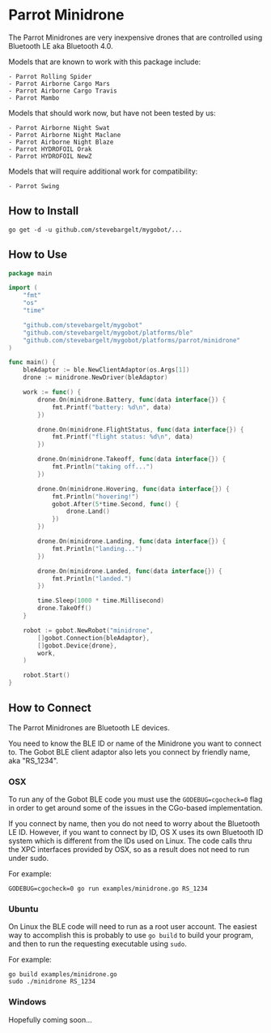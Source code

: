 # Parrot Minidrone

The Parrot Minidrones are very inexpensive drones that are controlled using Bluetooth LE aka Bluetooth 4.0.

Models that are known to work with this package include:

    - Parrot Rolling Spider
    - Parrot Airborne Cargo Mars
    - Parrot Airborne Cargo Travis
    - Parrot Mambo

Models that should work now, but have not been tested by us:

    - Parrot Airborne Night Swat
    - Parrot Airborne Night Maclane
    - Parrot Airborne Night Blaze
    - Parrot HYDROFOIL Orak
    - Parrot HYDROFOIL NewZ

Models that will require additional work for compatibility:

    - Parrot Swing

## How to Install

```
go get -d -u github.com/stevebargelt/mygobot/...
```

## How to Use

```go
package main

import (
	"fmt"
	"os"
	"time"

	"github.com/stevebargelt/mygobot"
	"github.com/stevebargelt/mygobot/platforms/ble"
	"github.com/stevebargelt/mygobot/platforms/parrot/minidrone"
)

func main() {
	bleAdaptor := ble.NewClientAdaptor(os.Args[1])
	drone := minidrone.NewDriver(bleAdaptor)

	work := func() {
		drone.On(minidrone.Battery, func(data interface{}) {
			fmt.Printf("battery: %d\n", data)
		})

		drone.On(minidrone.FlightStatus, func(data interface{}) {
			fmt.Printf("flight status: %d\n", data)
		})

		drone.On(minidrone.Takeoff, func(data interface{}) {
			fmt.Println("taking off...")
		})

		drone.On(minidrone.Hovering, func(data interface{}) {
			fmt.Println("hovering!")
			gobot.After(5*time.Second, func() {
				drone.Land()
			})
		})

		drone.On(minidrone.Landing, func(data interface{}) {
			fmt.Println("landing...")
		})

		drone.On(minidrone.Landed, func(data interface{}) {
			fmt.Println("landed.")
		})

		time.Sleep(1000 * time.Millisecond)
		drone.TakeOff()
	}

	robot := gobot.NewRobot("minidrone",
		[]gobot.Connection{bleAdaptor},
		[]gobot.Device{drone},
		work,
	)

	robot.Start()
}
```

## How to Connect

The Parrot Minidrones are Bluetooth LE devices.

You need to know the BLE ID or name of the Minidrone you want to connect to. The Gobot BLE client adaptor also lets you connect by friendly name, aka "RS_1234".

### OSX

To run any of the Gobot BLE code you must use the `GODEBUG=cgocheck=0` flag in order to get around some of the issues in the CGo-based implementation.

If you connect by name, then you do not need to worry about the Bluetooth LE ID. However, if you want to connect by ID, OS X uses its own Bluetooth ID system which is different from the IDs used on Linux. The code calls thru the XPC interfaces provided by OSX, so as a result does not need to run under sudo.

For example:

    GODEBUG=cgocheck=0 go run examples/minidrone.go RS_1234

### Ubuntu

On Linux the BLE code will need to run as a root user account. The easiest way to accomplish this is probably to use `go build` to build your program, and then to run the requesting executable using `sudo`.

For example:

    go build examples/minidrone.go
    sudo ./minidrone RS_1234

### Windows

Hopefully coming soon...
